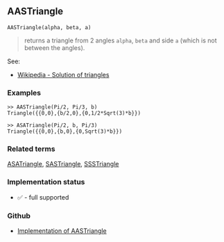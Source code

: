 ## AASTriangle

```
AASTriangle(alpha, beta, a)
```

> returns a triangle from 2 angles `alpha`, `beta` and side `a` (which is not between the angles).
  

See:
* [Wikipedia - Solution of triangles](https://en.wikipedia.org/wiki/Solution_of_triangles)
 

### Examples

```
>> AASTriangle(Pi/2, Pi/3, b) 
Triangle({{0,0},{b/2,0},{0,1/2*Sqrt(3)*b}})

>> ASATriangle(Pi/2, b, Pi/3)
Triangle({{0,0},{b,0},{0,Sqrt(3)*b}})
```

### Related terms 
[ASATriangle](ASATriangle.md), [SASTriangle](SASTriangle.md), [SSSTriangle](SSSTriangle.md)







### Implementation status

* &#x2705; - full supported

### Github

* [Implementation of AASTriangle](https://github.com/axkr/symja_android_library/blob/master/symja_android_library/matheclipse-core/src/main/java/org/matheclipse/core/builtin/ComputationalGeometryFunctions.java#L51) 
